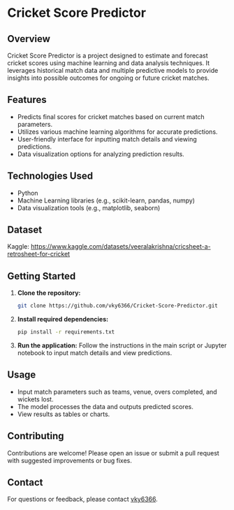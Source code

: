 # Cricket Score Predictor

## Overview

Cricket Score Predictor is a project designed to estimate and forecast cricket scores using machine learning and data analysis techniques. It leverages historical match data and multiple predictive models to provide insights into possible outcomes for ongoing or future cricket matches.

## Features

- Predicts final scores for cricket matches based on current match parameters.
- Utilizes various machine learning algorithms for accurate predictions.
- User-friendly interface for inputting match details and viewing predictions.
- Data visualization options for analyzing prediction results.

## Technologies Used

- Python
- Machine Learning libraries (e.g., scikit-learn, pandas, numpy)
- Data visualization tools (e.g., matplotlib, seaborn)

## Dataset

Kaggle: https://www.kaggle.com/datasets/veeralakrishna/cricsheet-a-retrosheet-for-cricket

## Getting Started

1. **Clone the repository:**
   ```bash
   git clone https://github.com/vky6366/Cricket-Score-Predictor.git
   ```
2. **Install required dependencies:**
   ```bash
   pip install -r requirements.txt
   ```
3. **Run the application:**
   Follow the instructions in the main script or Jupyter notebook to input match details and view predictions.

## Usage

- Input match parameters such as teams, venue, overs completed, and wickets lost.
- The model processes the data and outputs predicted scores.
- View results as tables or charts.

## Contributing

Contributions are welcome! Please open an issue or submit a pull request with suggested improvements or bug fixes.

## Contact

For questions or feedback, please contact [vky6366](https://github.com/vky6366).
